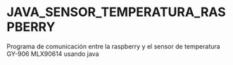 # JAVA_SENSOR_TEMPERATURA_RASPBERRY
Programa de comunicación entre la raspberry y el sensor de temperatura GY-906 MLX90614 usando java
